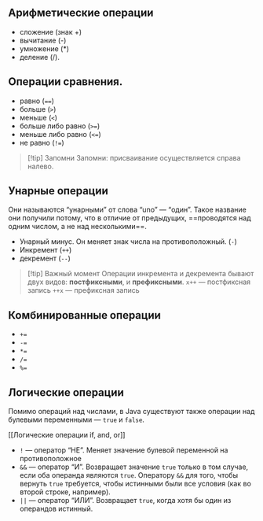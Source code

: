 ## Арифметические операции
- сложение (знак +)
- вычитание (-)
- умножение (*)
- деление (/).
## Операции сравнения.
- равно (` == `)
- больше (`>`)
- меньше (`<`)
- больше либо равно (`>=`)
- меньше либо равно (`<=`)
- не равно (`!=`)

> [!tip] Запомни
> Запомни: присваивание осуществляется справа налево.

## Унарные операции
Они называются “унарными” от слова “uno” — “один”. Такое название они получили потому, что в отличие от предыдущих, ==проводятся над одним числом, а не над несколькими==.

- Унарный минус. Он меняет знак числа на противоположный. (`-`)
- Инкремент (`++`)
- декремент (`--`)

> [!tip] Важный момент
> Операции инкремента и декремента бывают двух видов: **постфиксными**, и **префиксными**.
> `x++` — постфиксная запись 
> `++x` — префиксная запись

## Комбинированные операции
- `+=`
- `-=`
- `*=`
- `/=`
- `%=`

## Логические операции
Помимо операций над числами, в Java существуют также операции над булевыми переменными — `true` и `false`.

[[Логические операции if, and, or]]

- `!` — оператор “НЕ”. Меняет значение булевой переменной на противоположное
- `&&` — оператор “И”. Возвращает значение `true` только в том случае, если оба операнда являются `true`. Оператору `&&` для того, чтобы вернуть `true` требуется, чтобы истинными были все условия (как во второй строке, например).
- `||` — оператор “ИЛИ”. Возвращает `true`, когда хотя бы один из операндов истинный.
